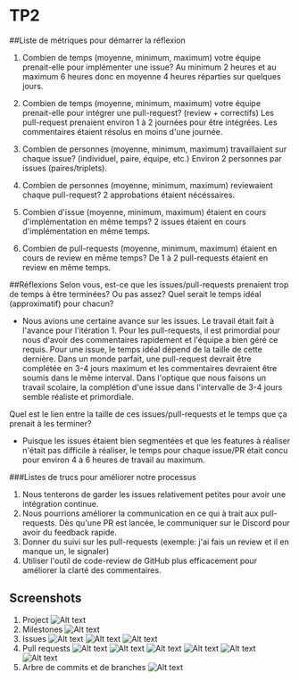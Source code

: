 # TP2

##Liste de métriques pour démarrer la réflexion
1. Combien de temps (moyenne, minimum, maximum) votre équipe prenait-elle pour implémenter une issue?
   Au minimum 2 heures et au maximum 6 heures donc en moyenne 4 heures réparties sur quelques jours.

2. Combien de temps (moyenne, minimum, maximum) votre équipe prenait-elle pour intégrer une pull-request? (review + correctifs)
   Les pull-request prenaient environ 1 à 2 journées pour être intégrées. Les commentaires étaient résolus en moins d'une journée.

3. Combien de personnes (moyenne, minimum, maximum) travaillaient sur chaque issue? (individuel, paire, équipe, etc.)
   Environ 2 personnes par issues (paires/triplets).

4. Combien de personnes (moyenne, minimum, maximum) reviewaient chaque pull-request?
   2 approbations étaient nécéssaires.

5. Combien d'issue (moyenne, minimum, maximum) étaient en cours d'implémentation en même temps?
   2 issues étaient en cours d'implémentation en même temps.

6. Combien de pull-requests (moyenne, minimum, maximum) étaient en cours de review en même temps?
   De 1 à 2 pull-requests étaient en review en même temps.

##Réflexions
Selon vous, est-ce que les issues/pull-requests prenaient trop de temps à être terminées? Ou pas assez? Quel serait le temps idéal (approximatif) pour chacun?
- Nous avions une certaine avance sur les issues. Le travail était fait à l'avance pour l'itération 1.
  Pour les pull-requests, il est primordial pour nous d'avoir des commentaires rapidement et
  l'équipe a bien géré ce requis. Pour une issue, le temps idéal dépend de la taille de cette dernière.
  Dans un monde parfait, une pull-request devrait être complétée en 3-4 jours maximum et les commentaires devraient
  être soumis dans le même interval. Dans l'optique que nous faisons un travail scolaire, la complétion d'une issue dans
  l'intervalle de 3-4 jours semble réaliste et primordiale.

Quel est le lien entre la taille de ces issues/pull-requests et le temps que ça prenait à les terminer?
- Puisque les issues étaient bien segmentées et que les features à réaliser
  n'était pas difficile à réaliser, le temps pour chaque issue/PR était concu pour environ 4 à 6 heures de travail au maximum.


###Listes de trucs pour améliorer notre processus
1) Nous tenterons de garder les issues relativement petites pour avoir une intégration continue.
2) Nous pourrions améliorer la communication en ce qui à trait aux pull-requests. Dès qu'une PR est lancée,
   le communiquer sur le Discord pour avoir du feedback rapide.
3) Donner du suivi sur les pull-requests (exemple: j'ai fais un review et il en manque un, le signaler)
4) Utiliser l'outil de code-review de GitHub plus efficacement pour améliorer la clarté des commentaires.


## Screenshots

1. Project
   ![Alt text](tp2_screenshots/Project.PNG?raw=true "1. Project")
2. Milestones
   ![Alt text](tp2_screenshots/Milestones.PNG?raw=true "2. Milestones")
3. Issues
   ![Alt text](tp2_screenshots/Issue1.PNG?raw=true "3. Issue 1")
   ![Alt text](tp2_screenshots/Issue2.PNG?raw=true "3. Issue 2")
   ![Alt text](tp2_screenshots/Issue3.PNG?raw=true "3. Issue 3")
4. Pull requests
   ![Alt text](tp2_screenshots/PR1(1).PNG?raw=true "4. Pull request 1(1)")
   ![Alt text](tp2_screenshots/PR1(2).PNG?raw=true "4. Pull request 1(2)")
   ![Alt text](tp2_screenshots/PR2(1).PNG?raw=true "4. Pull request 2(1)")
   ![Alt text](tp2_screenshots/PR2(2).PNG?raw=true "4. Pull request 2(2)")
   ![Alt text](tp2_screenshots/PR3(1).PNG?raw=true "4. Pull request 3(1)")
   ![Alt text](tp2_screenshots/PR3(2).PNG?raw=true "4. Pull request 3(2)")
5. Arbre de commits et de branches
   ![Alt text](tp2_screenshots/Git_arbre_commits_branches.PNG?raw=true "4. Arbre commits et branches")
